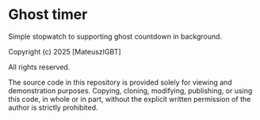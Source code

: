 # Ghost timer
Simple stopwatch to supporting ghost countdown in background.

Copyright (c) 2025 [MateuszIGBT]

All rights reserved.

The source code in this repository is provided solely for viewing and demonstration purposes.
Copying, cloning, modifying, publishing, or using this code, in whole or in part, without the explicit written permission of the author is strictly prohibited.
